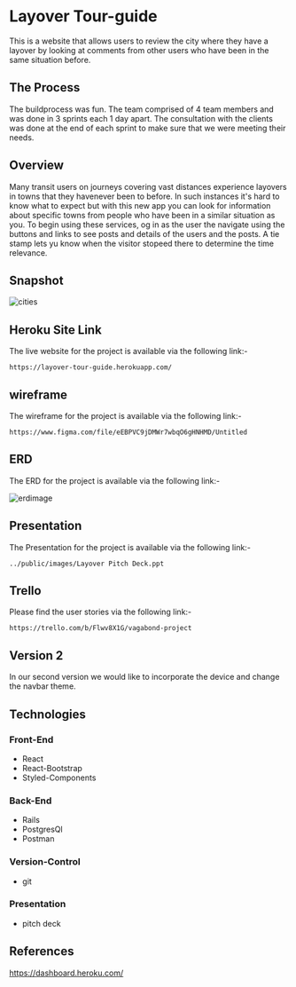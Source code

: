 # Layover Tour-guide
This is a website that allows users to review the city where they have a layover by looking at comments from other users who have been in the same situation before. 

## The Process
The buildprocess was fun. The team comprised of 4 team members and was done in 3 sprints each 1 day apart. The consultation with the clients was done at the end of each sprint to make sure that we were meeting their needs. 

## Overview
Many transit users on journeys covering vast distances experience layovers in towns that they havenever been to before. In such instances it's hard to know what to expect but with this new app you can look for information about specific towns from people who have been in a similar situation as you. To begin using these services, og in as the user the navigate using the buttons and links to see posts and details of the users and the posts. A tie stamp lets yu know when the visitor stopeed there to determine the time relevance.

## Snapshot
![cities](https://user-images.githubusercontent.com/35582310/42960761-c93989f8-8b5a-11e8-80ef-47e37932a78f.png)


## Heroku Site Link
The live website for the project is available via the following link:-
```
https://layover-tour-guide.herokuapp.com/

```
## wireframe
The wireframe for the project is available via the following link:-
```
https://www.figma.com/file/eEBPVC9jDMWr7wbqO6gHNHMD/Untitled

```
## ERD
The ERD for the project is available via the following link:-

![erdimage](https://user-images.githubusercontent.com/35582310/42961117-caea6096-8b5b-11e8-9745-a152ef32d46e.png)


## Presentation
The Presentation for the project is available via the following link:-

```
../public/images/Layover Pitch Deck.ppt
```
## Trello

Please find the user stories via the following link:-
```
https://trello.com/b/Flwv8X1G/vagabond-project  

```
## Version 2
In our second version we would like to incorporate the device and change the navbar theme.

## Technologies
### Front-End
* React
* React-Bootstrap
* Styled-Components
### Back-End
* Rails
* PostgresQl
* Postman 
### Version-Control
* git
### Presentation
* pitch deck

## References

https://dashboard.heroku.com/
